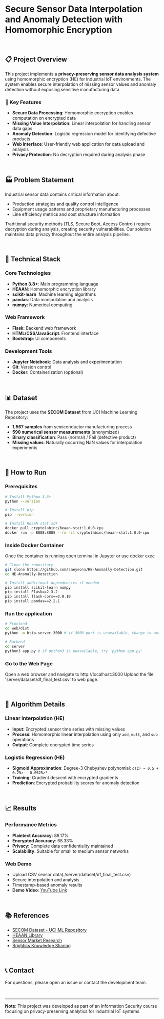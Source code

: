 # Secure Sensor Data Interpolation and Anomaly Detection with Homomorphic Encryption

<br>

## 📋 Project Overview

This project implements a **privacy-preserving sensor data analysis system** using homomorphic encryption (HE) for industrial IoT environments. The system enables secure interpolation of missing sensor values and anomaly detection without exposing sensitive manufacturing data.

### 🎯 Key Features

- **Secure Data Processing**: Homomorphic encryption enables computation on encrypted data
- **Missing Value Interpolation**: Linear interpolation for handling sensor data gaps
- **Anomaly Detection**: Logistic regression model for identifying defective products
- **Web Interface**: User-friendly web application for data upload and analysis
- **Privacy Protection**: No decryption required during analysis phase

<br>

## 🏭 Problem Statement

Industrial sensor data contains critical information about:
- Production strategies and quality control intelligence
- Equipment usage patterns and proprietary manufacturing processes
- Line efficiency metrics and cost structure information

Traditional security methods (TLS, Secure Boot, Access Control) require decryption during analysis, creating security vulnerabilities. Our solution maintains data privacy throughout the entire analysis pipeline.

<br>

## 🔧 Technical Stack

### Core Technologies
- **Python 3.8+**: Main programming language
- **HEAAN**: Homomorphic encryption library
- **scikit-learn**: Machine learning algorithms
- **pandas**: Data manipulation and analysis
- **numpy**: Numerical computing

### Web Framework
- **Flask**: Backend web framework
- **HTML/CSS/JavaScript**: Frontend interface
- **Bootstrap**: UI components

### Development Tools
- **Jupyter Notebook**: Data analysis and experimentation
- **Git**: Version control
- **Docker**: Containerization (optional)

<br>

## 📊 Dataset

The project uses the **SECOM Dataset** from UCI Machine Learning Repository:
- **1,567 samples** from semiconductor manufacturing process
- **590 numerical sensor measurements** (anonymized)
- **Binary classification**: Pass (normal) / Fail (defective product)
- **Missing values**: Naturally occurring NaN values for interpolation experiments

<br>

## 🚀 How to Run

### Prerequisites
```bash
# Install Python 3.8+
python --version

# Install pip
pip --version

# Install HeaaN stat sdk
docker pull cryptolabinc/heaan-stat:1.0.0-cpu
docker run -p 8888:8888 --rm -it cryptolabinc/heaan-stat:1.0.0-cpu
```

### Inside Docker Container
Once the container is running open terminal in Jupyter or use docker exec

```bash
# Clone the repository
git clone https://github.com/saeyeonn/HE-Anomally-Detection.git
cd HE-Anomally-Detection

# Install additional dependencies if needed
pip install scikit-learn numpy 
pip install Flask==2.3.2
pip install flask-cors==3.0.10
pip install pandas==2.2.1
```

### Run the application
```bash
# Frontend
cd web/dist
python -m http.server 3000 # if 3000 port is unavailable, change to available port number

# Backend
cd server
python3 app.py # if python3 is unavailable, try 'python app.py'
```
### Go to the Web Page
Open a web browser and navigate to http://localhost:3000
Upload the file 'server/dataset/df_final_test.csv' to web page.

<br>

## 🧮 Algorithm Details

### Linear Interpolation (HE)
- **Input**: Encrypted sensor time series with missing values
- **Process**: Homomorphic linear interpolation using only `add`, `mult`, and `sub` operations
- **Output**: Complete encrypted time series

### Logistic Regression (HE)
- **Sigmoid Approximation**: Degree-3 Chebyshev polynomial: `σ(z) ≈ 0.5 + 0.25z - 0.0625z³`
- **Training**: Gradient descent with encrypted gradients
- **Prediction**: Encrypted probability scores for anomaly detection

<br>

## 📈 Results

### Performance Metrics
- **Plaintext Accuracy**: 89.17%
- **Encrypted Accuracy**: 68.33%
- **Privacy**: Complete data confidentiality maintained
- **Scalability**: Suitable for small to medium sensor networks

### Web Demo
- Upload CSV sensor data(./server/dataset/df_final_test.csv)
- Secure interpolation and analysis
- Timestamp-based anomaly results
- **Demo Video**: [YouTube Link](https://youtu.be/jL7xYZGqvxo?si=_KC1k35p9fg21Vjt)

<br>

## 📚 References

- [SECOM Dataset - UCI ML Repository](https://archive.ics.uci.edu/ml/datasets/SECOM)
- [HEAAN Library](https://github.com/snucrypto/HEAAN)
- [Sensor Market Research](https://www.precedenceresearch.com/sensor-market)
- [Brightics Knowledge Sharing](https://www.brightics.ai/community/knowledge-sharing/detail/7059)

<br>

## 📞 Contact

For questions, please open an issue or contact the development team.

<br>

---

**Note**: This project was developed as part of an Information Security course focusing on privacy-preserving analytics for industrial IoT systems.